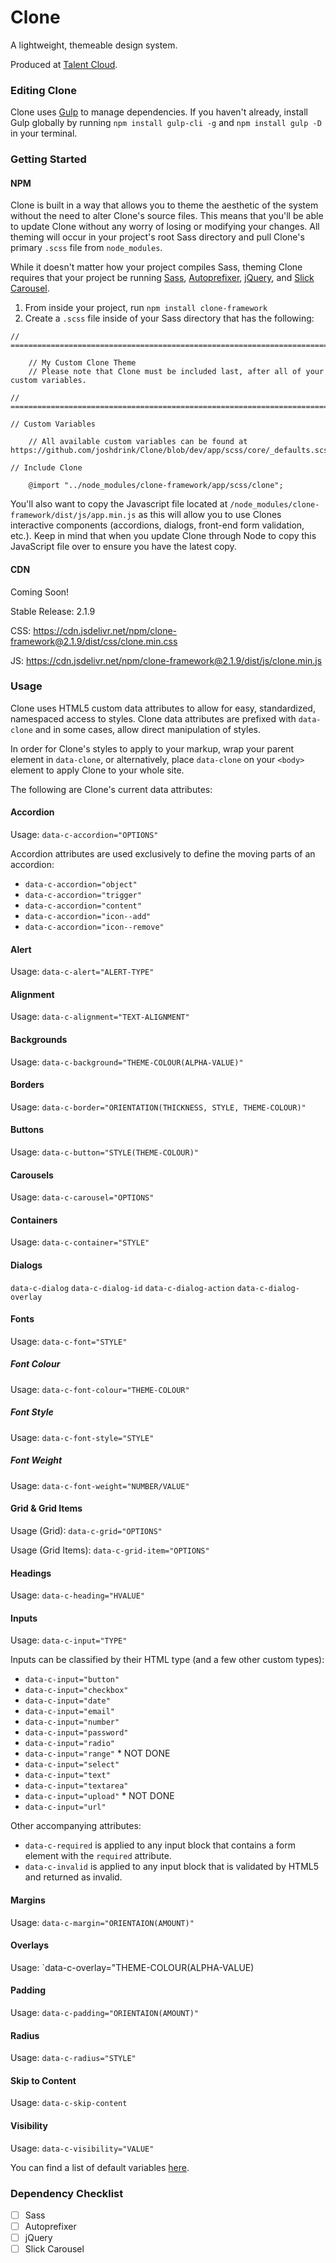 # Clone

A lightweight, themeable design system.

Produced at [Talent Cloud](https://talent.canada.ca/).

### Editing Clone

Clone uses [Gulp](https://gulpjs.com/) to manage dependencies. If you haven't already, install Gulp globally by running `npm install gulp-cli -g` and `npm install gulp -D` in your terminal.

### Getting Started

#### NPM

Clone is built in a way that allows you to theme the aesthetic of the system without the need to alter Clone's source files. This means that you'll be able to update Clone without any worry of losing or modifying your changes. All theming will occur in your project's root Sass directory and pull Clone's primary `.scss` file from `node_modules`.

While it doesn't matter how your project compiles Sass, theming Clone requires that your project be running [Sass](https://sass-lang.com/), [Autoprefixer](https://github.com/postcss/autoprefixer), [jQuery](https://jquery.com/), and [Slick Carousel](http://kenwheeler.github.io/slick/).

1. From inside your project, run `npm install clone-framework`
2. Create a `.scss` file inside of your Sass directory that has the following:

```
// =============================================================================

    // My Custom Clone Theme
    // Please note that Clone must be included last, after all of your custom variables.

// =============================================================================

// Custom Variables

    // All available custom variables can be found at https://github.com/joshdrink/Clone/blob/dev/app/scss/core/_defaults.scss

// Include Clone

    @import "../node_modules/clone-framework/app/scss/clone";

```

You'll also want to copy the Javascript file located at `/node_modules/clone-framework/dist/js/app.min.js` as this will allow you to use Clones interactive components (accordions, dialogs, front-end form validation, etc.). Keep in mind that when you update Clone through Node to copy this JavaScript file over to ensure you have the latest copy.

#### CDN

Coming Soon!

Stable Release: 2.1.9

CSS: https://cdn.jsdelivr.net/npm/clone-framework@2.1.9/dist/css/clone.min.css

JS: https://cdn.jsdelivr.net/npm/clone-framework@2.1.9/dist/js/clone.min.js

### Usage

Clone uses HTML5 custom data attributes to allow for easy, standardized, namespaced access to styles. Clone data attributes are prefixed with `data-clone` and in some cases, allow direct manipulation of styles.

In order for Clone's styles to apply to your markup, wrap your parent element in `data-clone`, or alternatively, place `data-clone` on your `<body>` element to apply Clone to your whole site.

The following are Clone's current data attributes:

#### Accordion

Usage: `data-c-accordion="OPTIONS"`

Accordion attributes are used exclusively to define the moving parts of an accordion:
- `data-c-accordion="object"`
- `data-c-accordion="trigger"`
- `data-c-accordion="content"`
- `data-c-accordion="icon--add"`
- `data-c-accordion="icon--remove"`

#### Alert

Usage: `data-c-alert="ALERT-TYPE"`

#### Alignment

Usage: `data-c-alignment="TEXT-ALIGNMENT"`

#### Backgrounds

Usage: `data-c-background="THEME-COLOUR(ALPHA-VALUE)"`

#### Borders

Usage: `data-c-border="ORIENTATION(THICKNESS, STYLE, THEME-COLOUR)"`

#### Buttons

Usage: `data-c-button="STYLE(THEME-COLOUR)"`

#### Carousels

Usage: `data-c-carousel="OPTIONS"`

#### Containers

Usage: `data-c-container="STYLE"`

#### Dialogs

`data-c-dialog`
`data-c-dialog-id`
`data-c-dialog-action`
`data-c-dialog-overlay`

#### Fonts

Usage: `data-c-font="STYLE"`

##### Font Colour

Usage: `data-c-font-colour="THEME-COLOUR"`

##### Font Style

Usage: `data-c-font-style="STYLE"`

##### Font Weight

Usage: `data-c-font-weight="NUMBER/VALUE"`

#### Grid & Grid Items

Usage (Grid): `data-c-grid="OPTIONS"`

Usage (Grid Items): `data-c-grid-item="OPTIONS"`

#### Headings

Usage: `data-c-heading="HVALUE"`

#### Inputs

Usage: `data-c-input="TYPE"`

Inputs can be classified by their HTML type (and a few other custom types):
- `data-c-input="button"`
- `data-c-input="checkbox"`
- `data-c-input="date"`
- `data-c-input="email"`
- `data-c-input="number"`
- `data-c-input="password"`
- `data-c-input="radio"`
- `data-c-input="range"` * NOT DONE
- `data-c-input="select"`
- `data-c-input="text"`
- `data-c-input="textarea"`
- `data-c-input="upload"` * NOT DONE
- `data-c-input="url"`

Other accompanying attributes:
- `data-c-required` is applied to any input block that contains a form element with the `required` attribute.
- `data-c-invalid` is applied to any input block that is validated by HTML5 and returned as invalid.

#### Margins

Usage: `data-c-margin="ORIENTAION(AMOUNT)"`

#### Overlays

Usage: `data-c-overlay="THEME-COLOUR(ALPHA-VALUE)

#### Padding

Usage: `data-c-padding="ORIENTAION(AMOUNT)"`

#### Radius

Usage: `data-c-radius="STYLE"`

#### Skip to Content

Usage: `data-c-skip-content`

#### Visibility

Usage: `data-c-visibility="VALUE"`

You can find a list of default variables [here](https://github.com/joshdrink/Clone/blob/dev/app/scss/core/_defaults.scss).

### Dependency Checklist

- [ ] Sass
- [ ] Autoprefixer
- [ ] jQuery
- [ ] Slick Carousel
